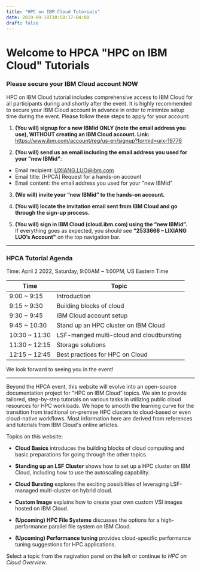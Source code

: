 ```yaml
---
title: "HPC on IBM Cloud Tutorials"
date: 2019-09-18T10:50:17-04:00
draft: false
---
```


# Welcome to HPCA "HPC on IBM Cloud" Tutorials

### Please secure your IBM Cloud account **NOW**

HPC on IBM Cloud tutorial includes comprehensive access to IBM Cloud for all
participants during and shortly after the event. It is highly recommended to
secure your IBM Cloud account in advance in order to minimize setup time during
the event. Please follow these steps to apply for your account:
 
1. **(You will) signup for a new IBMid ONLY (note the email address you use), WITHOUT creating an IBM Cloud account. Link:**
 https://www.ibm.com/account/reg/us-en/signup?formid=urx-19776

2. **(You will) send us an email including the email address you used for your "new IBMid"**:  
- Email recipient: LIXIANG.LUO@ibm.com  
- Email title: [HPCA] Request for a hands-on account  
- Email content: the email address you used for your "new IBMid"

3. **(We will) invite your “new IBMid” to the hands-on account.**

4. **(You will) locate the invitation email sent from IBM Cloud and go through the sign-up process.**

5. **(You will) sign in IBM Cloud (cloud.ibm.com) using the “new IBMid”.**  
If everything goes as expected, you should see **"2533666 – LIXIANG LUO’s Account"**
on the top navigation bar.
  
---

### HPCA Tutorial Agenda
Time: April 2 2022, Saturday, 9:00AM ~ 1:00PM, US Eastern Time

| Time         | Topic                                    |
| ------------ | -------------                            |
| 9:00 ~ 9:15  | Introduction                             |
| 9:15 ~ 9:30  | Building blocks of cloud                 |
| 9:30 ~ 9:45  | IBM Cloud account setup                  |
| 9:45 ~ 10:30 | Stand up an HPC cluster on IBM Cloud     |
| 10:30 ~ 11:30| LSF-manged multi-cloud and cloudbursting |
| 11:30 ~ 12:15| Storage solutions                        |
| 12:15 ~ 12:45| Best practices for HPC on Cloud          |

We look forward to seeing you in the event!

---

Beyond the HPCA event, this website will evolve into an open-source
documentation project for "HPC on IBM Cloud" topics.  We aim to provide
tailored, step-by-step tutorials on various tasks in utilizing public cloud
resources for HPC workloads.  We hope to smooth the learning curve for the
transition from traditional on-premise HPC clusters to cloud-based or even
cloud-native workflows. Most information here are derived from references and
tutorials from IBM Cloud's online articles.

Topics on this website:

- **Cloud Basics** introduces the building blocks of cloud computing and
  basic preparations for going through the other topics.

- **Standing up an LSF Cluster** shows how to set up a HPC cluster on IBM
  Cloud, including how to use the autoscaling capability.

- **Cloud Bursting** explores the exciting possiblities of leveraging
  LSF-managed multi-cluster on hybrid cloud.

- **Custom Image** explains how to create your own custom VSI images hosted
  on IBM Cloud.

- **(Upcoming) HPC File Systems** discusses the options for a high-performance parallel
  file system on IBM Cloud.

- **(Upcoming) Performance tuning** provides cloud-specific performance
  tuning suggestions for HPC applications.

Select a topic from the nagivation panel on the left or continue to *HPC on
Cloud Overview*.


